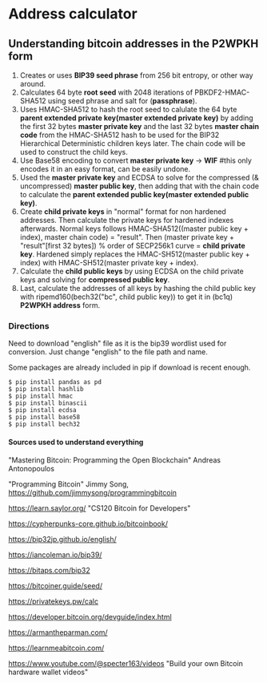 # Address calculator
## Understanding bitcoin addresses in the P2WPKH form
1. Creates or uses **BIP39 seed phrase** from 256 bit entropy, or other way around.
2. Calculates 64 byte **root seed** with 2048 iterations of PBKDF2-HMAC-SHA512 using seed phrase and salt for (**passphrase**).
3. Uses HMAC-SHA512 to hash the root seed to calulate the 64 byte **parent extended private key(master extended private key)** by adding the first 32 bytes **master private key** and the last 32 bytes **master chain code** from the HMAC-SHA512 hash to be used for the BIP32 Hierarchical Deterministic children keys later.  The chain code will be used to construct the child keys.
4. Use Base58 encoding to convert **master private key** -> **WIF** #this only encodes it in an easy format, can be easily undone.
5. Used the **master private key** and ECDSA to solve for the compressed (& uncompressed) **master public key**, then adding that with the chain code to calculate the **parent extended public key(master extended public key)**.
6. Create **child private keys** in "normal" format for non hardened addresses.  Then calculate the private keys for hardened indexes afterwards.  Normal keys follows HMAC-SHA512((master public key + index), master chain code) = "result".  Then (master private key + "result"[first 32 bytes]) % order of SECP256k1 curve = **child private key**.  Hardened simply replaces the HMAC-SH512(master public key + index) with HMAC-SH512(master private key + index).
7. Calculate the **child public keys** by using ECDSA on the child private keys and solving for **compressed public key**.
8. Last, calculate the addresses of all keys by hashing the child public key with ripemd160(bech32("bc", child public key)) to get it in (bc1q) **P2WPKH address** form.

### Directions
Need to download "english" file as it is the bip39 wordlist used for conversion.  Just change "english" to the file path and name.

Some packages are already included in pip if download is recent enough.

    $ pip install pandas as pd
    $ pip install hashlib
    $ pip install hmac
    $ pip install binascii
    $ pip install ecdsa
    $ pip install base58
    $ pip install bech32

#### Sources used to understand everything
"Mastering Bitcoin: Programming the Open Blockchain" Andreas Antonopoulos

"Programming Bitcoin" Jimmy Song, https://github.com/jimmysong/programmingbitcoin

https://learn.saylor.org/  "CS120 Bitcoin for Developers"

https://cypherpunks-core.github.io/bitcoinbook/

https://bip32jp.github.io/english/

https://iancoleman.io/bip39/

https://bitaps.com/bip32

https://bitcoiner.guide/seed/

https://privatekeys.pw/calc

https://developer.bitcoin.org/devguide/index.html

https://armantheparman.com/

https://learnmeabitcoin.com/

https://www.youtube.com/@specter163/videos  "Build your own Bitcoin hardware wallet videos"
